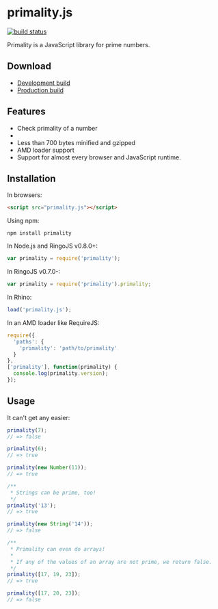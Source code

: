 # primality.js
[![build status](https://secure.travis-ci.org/KenanY/primality.png)](http://travis-ci.org/KenanY/primality)

Primality is a JavaScript library for prime numbers.

## Download

 * [Development build](https://raw.github.com/KenanY/primality/1.0.0/primality.js)
 * [Production build](https://raw.github.com/KenanY/primality/1.0.0/primality.min.js)

## Features

  - Check primality of a number
  -
  - Less than 700 bytes minified and gzipped
  - AMD loader support
  - Support for almost every browser and JavaScript runtime.

## Installation

In browsers:

``` html
<script src="primality.js"></script>
```

Using npm:

```
npm install primality
```

In Node.js and RingoJS v0.8.0+:

``` javascript
var primality = require('primality');
```

In RingoJS v0.7.0-:

``` javascript
var primality = require('primality').primality;
```

In Rhino:

``` javascript
load('primality.js');
```

In an AMD loader like RequireJS:

``` javascript
require({
  'paths': {
    'primality': 'path/to/primality'
  }
},
['primality'], function(primality) {
  console.log(primality.version);
});
```

## Usage

It can't get any easier:

``` javascript
primality(7);
// => false

primality(6);
// => true

primality(new Number(11));
// => true

/**
 * Strings can be prime, too!
 */
primality('13');
// => true

primality(new String('14'));
// => false

/**
 * Primality can even do arrays!
 *
 * If any of the values of an array are not prime, we return false.
 */
primality([17, 19, 23]);
// => true

primality([17, 20, 23]);
// => false
```